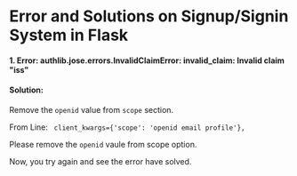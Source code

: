 # Error and Solutions on Signup/Signin System in Flask

#### 1. Error: authlib.jose.errors.InvalidClaimError: invalid_claim: Invalid claim "iss"
#### Solution:
Remove the `openid` value from `scope` section.

From Line: ` client_kwargs={'scope': 'openid email profile'},`

Please remove the `openid` vaule from scope option.

Now, you try again and see the error have solved.
